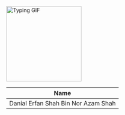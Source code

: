 <img src="https://github.com/Hacking-Notes/Hacking-Notes/blob/main/typing.gif?raw=true" width="200" alt="Typing GIF">

| Name                                     |
|------------------------------------------|
| Danial Erfan Shah Bin Nor Azam Shah       |


